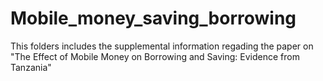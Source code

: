 # Mobile_money_saving_borrowing
This folders includes the supplemental information regading the paper on "The Effect of Mobile Money  on Borrowing and Saving: Evidence from Tanzania"
